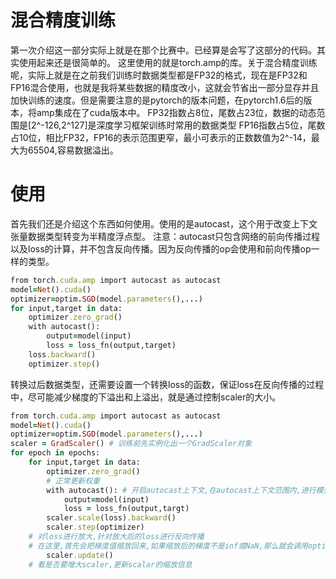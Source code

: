 # 混合精度训练
第一次介绍这一部分实际上就是在那个比赛中。已经算是会写了这部分的代码。其实使用起来还是很简单的。
这里使用的就是torch.amp的库。关于混合精度训练呢，实际上就是在之前我们训练时数据类型都是FP32的格式，现在是FP32和FP16混合使用，也就是我将某些数据的精度改小，这就会节省出一部分显存并且加快训练的速度。但是需要注意的是pytorch的版本问题，在pytorch1.6后的版本，将amp集成在了cuda版本中。
FP32指数占8位，尾数占23位，数据的动态范围是[2^-126,2^127]是深度学习框架训练时常用的数据类型
FP16指数占5位，尾数占10位，相比FP32，FP16的表示范围更窄，最小可表示的正数数值为2^-14，最大为65504,容易数据溢出。
# 使用
首先我们还是介绍这个东西如何使用。使用的是autocast，这个用于改变上下文张量数据类型转变为半精度浮点型。
注意：autocast只包含网络的前向传播过程以及loss的计算，并不包含反向传播。因为反向传播的op会使用和前向传播op一样的类型。
```ruby
from torch.cuda.amp import autocast as autocast
model=Net().cuda()
optimizer=optim.SGD(model.parameters(),...)
for input,target in data:
    optimizer.zero_grad()
    with autocast():
        output=model(input)
        loss = loss_fn(output,target)
    loss.backward()
    optimizer.step()
```
转换过后数据类型，还需要设置一个转换loss的函数，保证loss在反向传播的过程中，尽可能减少梯度的下溢出和上溢出，就是通过控制scaler的大小。
```ruby
from torch.cuda.amp import autocast as autocast
model=Net().cuda()
optimizer=optim.SGD(model.parameters(),...)
scaler = GradScaler() # 训练前先实例化出一个GradScaler对象
for epoch in epochs:
    for input,target in data:
        optimizer.zero_grad()
        # 正常更新权重
        with autocast(): # 开启autocast上下文,在autocast上下文范围内,进行模型的前向推理和loss计算
            output=model(input)
            loss = loss_fn(output,targt)
        scaler.scale(loss).backward()
        scaler.step(optimizer)
    # 对loss进行放大,针对放大后的loss进行反向传播
    # 在这里,首先会把梯度值缩放回来,如果缩放后的梯度不是inf或NaN,那么就会调用optimizer.step()来更新权重,否则,忽略step调用,从而保证权重不更新。
        scaler.update()
    # 看是否要增大scaler,更新scalar的缩放信息
```